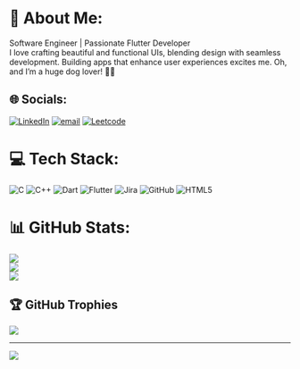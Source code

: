# 💫 About Me:
Software Engineer | Passionate Flutter Developer<br>I love crafting beautiful and functional UIs, blending design with seamless development. Building apps that enhance user experiences excites me. Oh, and I’m a huge dog lover! 🐶💙


## 🌐 Socials:
[![LinkedIn](https://img.shields.io/badge/LinkedIn-%230077B5.svg?logo=linkedin&logoColor=white)](https://linkedin.com/in/https://www.linkedin.com/in/atharv2348/) [![email](https://img.shields.io/badge/Email-D14836?logo=gmail&logoColor=white)](mailto:atharvc2022@gmail.com) [![Leetcode](https://img.shields.io/badge/Leetcode-%23E7A41E.svg?logo=leetcode&logoColor=white)](https://www.leetcode.com/atharv_2348)


# 💻 Tech Stack:
![C](https://img.shields.io/badge/c-%2300599C.svg?style=for-the-badge&logo=c&logoColor=white) ![C++](https://img.shields.io/badge/c++-%2300599C.svg?style=for-the-badge&logo=c%2B%2B&logoColor=white) ![Dart](https://img.shields.io/badge/dart-%230175C2.svg?style=for-the-badge&logo=dart&logoColor=white) ![Flutter](https://img.shields.io/badge/flutter-%230175C2.svg?style=for-the-badge&logo=flutter&logoColor=white) ![Jira](https://img.shields.io/badge/jira-%230A0FFF.svg?style=for-the-badge&logo=jira&logoColor=white) ![GitHub](https://img.shields.io/badge/github-%23121011.svg?style=for-the-badge&logo=github&logoColor=white) ![HTML5](https://img.shields.io/badge/html5-%23E34F26.svg?style=for-the-badge&logo=html5&logoColor=white)

# 📊 GitHub Stats:
![](https://github-readme-stats.vercel.app/api?username=atharv2348&theme=aura&hide_border=false&include_all_commits=true&count_private=true)<br/>
![](https://nirzak-streak-stats.vercel.app/?user=atharv2348&theme=aura&hide_border=false)<br/>
![](https://github-readme-stats.vercel.app/api/top-langs/?username=atharv2348&theme=aura&hide_border=false&include_all_commits=true&count_private=true&layout=compact)

## 🏆 GitHub Trophies
![](https://github-profile-trophy.vercel.app/?username=atharv2348&theme=radical&no-frame=false&no-bg=true&margin-w=4)

---
[![](https://visitcount.itsvg.in/api?id=atharv2348&icon=6&color=0)](https://visitcount.itsvg.in)

<!-- Proudly created with GPRM ( https://gprm.itsvg.in ) -->
